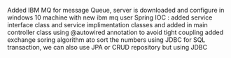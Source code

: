 Added IBM MQ for message Queue, server is downloaded and configure in windows 10 machine with new ibm mq user
Spring IOC : added service interface class and service implimentation classes and added in main controller class using @autowired annotation to avoid tight coupling
added exchange soring algorithm ato sort the numbers 
using JDBC for SQL transaction, we can also use JPA or CRUD repository but using JDBC 
